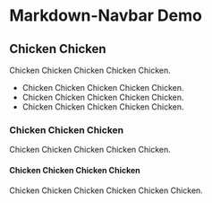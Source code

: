# Markdown-Navbar Demo

## Chicken Chicken

Chicken Chicken Chicken Chicken Chicken.

* Chicken Chicken Chicken Chicken Chicken.
* Chicken Chicken Chicken Chicken Chicken.
* Chicken Chicken Chicken Chicken Chicken.

### Chicken Chicken Chicken

Chicken Chicken Chicken Chicken Chicken.

#### Chicken Chicken Chicken Chicken

Chicken Chicken Chicken Chicken Chicken Chicken.